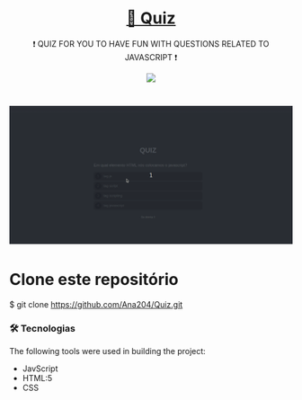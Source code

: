 
<h1 align="center">
    <a href="https://pt-br.reactjs.org/">🔖 Quiz</a>
</h1>
<p align="center">❗️ QUIZ FOR YOU TO HAVE FUN WITH QUESTIONS RELATED TO JAVASCRIPT ❗️ </p>

<p align="center" > <img src="https://img.shields.io/static/v1?label=HTML_CSS&message=JAVASCRIPT&color=EFD81D&style=for-the-badge&logo=ghost"/> </p>

<h1 align="center">
  <img alt="NextLevelWeek" title="#NextLevelWeek" src="https://github.com/Ana204/Quiz/blob/main/src/gif/quiz.gif" />
</h1>

# Clone este repositório
$ git clone <https://github.com/Ana204/Quiz.git>

### 🛠 Tecnologias

The following tools were used in building the project:

- JavScript
- HTML:5
- CSS


